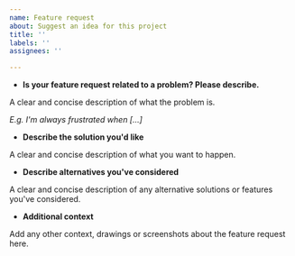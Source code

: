 ```yaml
---
name: Feature request
about: Suggest an idea for this project
title: ''
labels: ''
assignees: ''

---
```


* **Is your feature request related to a problem? Please describe.**

A clear and concise description of what the problem is. 

_E.g. I'm always frustrated when [...]_

* **Describe the solution you'd like**

A clear and concise description of what you want to happen.

* **Describe alternatives you've considered**

A clear and concise description of any alternative solutions or features you've considered.

* **Additional context**

Add any other context, drawings or screenshots about the feature request here.
